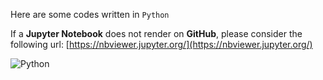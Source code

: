 Here are some codes written in `Python`

If a **Jupyter Notebook** does not render on **GitHub**, please consider the following url: [https://nbviewer.jupyter.org/](https://nbviewer.jupyter.org/)

![Python](Python.ico)
